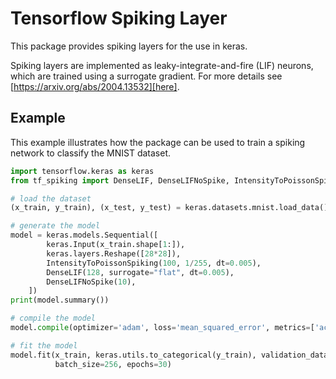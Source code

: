 # Tensorflow Spiking Layer

This package provides spiking layers for the use in keras.

Spiking layers are implemented as leaky-integrate-and-fire (LIF) neurons, which are trained using a surrogate gradient.
For more details see [https://arxiv.org/abs/2004.13532][here].

[here]: https://arxiv.org/abs/2004.13532

## Example

This example illustrates how the package can be used to train a spiking network to classify the 
MNIST dataset.

```python
import tensorflow.keras as keras
from tf_spiking import DenseLIF, DenseLIFNoSpike, IntensityToPoissonSpiking

# load the dataset
(x_train, y_train), (x_test, y_test) = keras.datasets.mnist.load_data()

# generate the model
model = keras.models.Sequential([
        keras.Input(x_train.shape[1:]),
        keras.layers.Reshape([28*28]),
        IntensityToPoissonSpiking(100, 1/255, dt=0.005),
        DenseLIF(128, surrogate="flat", dt=0.005),
        DenseLIFNoSpike(10),
    ])
print(model.summary())

# compile the model
model.compile(optimizer='adam', loss='mean_squared_error', metrics=['accuracy'])

# fit the model
model.fit(x_train, keras.utils.to_categorical(y_train), validation_data=(x_test, keras.utils.to_categorical(y_test)), 
          batch_size=256, epochs=30)
```